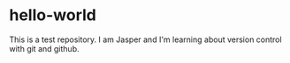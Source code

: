 # hello-world
This is a test repository.
I am Jasper and I'm learning about version control with git and github.
